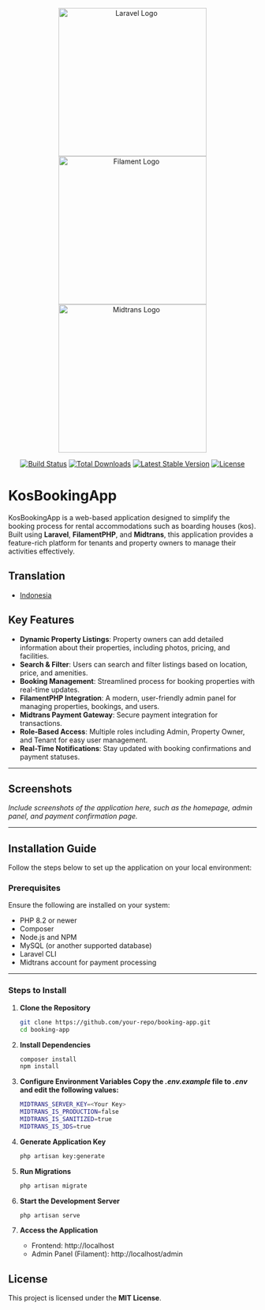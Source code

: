 <p align="center">
    <a href="https://laravel.com" target="_blank"><img src="https://raw.githubusercontent.com/laravel/art/master/logo-lockup/5%20SVG/2%20CMYK/1%20Full%20Color/laravel-logolockup-cmyk-red.svg" width="300" alt="Laravel Logo"></a>
    <a href="https://filamentphp.com/" target="_blank"><img src="https://github.com/user-attachments/assets/4b992c6c-ef59-4eca-9c58-d86a05aa2e4e" width="300" alt="Filament Logo"></a>
    <a href="https://midtrans.com/" target="_blank"><img src="https://github.com/user-attachments/assets/eb79a16c-d35b-4922-af5e-bb4478d0b256" width="300" alt="Midtrans Logo"></a>
</p>

<p align="center">
<a href="https://github.com/laravel/framework/actions"><img src="https://github.com/laravel/framework/workflows/tests/badge.svg" alt="Build Status"></a>
<a href="https://packagist.org/packages/laravel/framework"><img src="https://img.shields.io/packagist/dt/laravel/framework" alt="Total Downloads"></a>
<a href="https://packagist.org/packages/laravel/framework"><img src="https://img.shields.io/packagist/v/laravel/framework" alt="Latest Stable Version"></a>
<a href="https://packagist.org/packages/laravel/framework"><img src="https://img.shields.io/packagist/l/laravel/framework" alt="License"></a>
</p>

# KosBookingApp

KosBookingApp is a web-based application designed to simplify the booking process for rental accommodations such as boarding houses (kos). Built using **Laravel**, **FilamentPHP**, and **Midtrans**, this application provides a feature-rich platform for tenants and property owners to manage their activities effectively. 

## Translation
- <a href="https://github.com/Hnf77/BWA-Ngekos/blob/main/README-ID.md">Indonesia</a> 

## Key Features

- **Dynamic Property Listings**: Property owners can add detailed information about their properties, including photos, pricing, and facilities.
- **Search & Filter**: Users can search and filter listings based on location, price, and amenities.
- **Booking Management**: Streamlined process for booking properties with real-time updates.
- **FilamentPHP Integration**: A modern, user-friendly admin panel for managing properties, bookings, and users.
- **Midtrans Payment Gateway**: Secure payment integration for transactions.
- **Role-Based Access**: Multiple roles including Admin, Property Owner, and Tenant for easy user management.
- **Real-Time Notifications**: Stay updated with booking confirmations and payment statuses.

---

## Screenshots
_Include screenshots of the application here, such as the homepage, admin panel, and payment confirmation page._

---

## Installation Guide

Follow the steps below to set up the application on your local environment:

### Prerequisites

Ensure the following are installed on your system:
- PHP 8.2 or newer
- Composer
- Node.js and NPM
- MySQL (or another supported database)
- Laravel CLI
- Midtrans account for payment processing

---

### Steps to Install

1. **Clone the Repository**
   
   ```bash
   git clone https://github.com/your-repo/booking-app.git
   cd booking-app
   
2. **Install Dependencies**
   
   ```bash
   composer install
   npm install
   
3. **Configure Environment Variables Copy the ***.env.example*** file to ***.env*** and edit the following values:**

    ```bash
   MIDTRANS_SERVER_KEY=<Your Key>
   MIDTRANS_IS_PRODUCTION=false
   MIDTRANS_IS_SANITIZED=true
   MIDTRANS_IS_3DS=true
   
4. **Generate Application Key**

    ```bash
   php artisan key:generate

5. **Run Migrations**
   
   ```bash
   php artisan migrate

6. **Start the Development Server**
   
   ```bash
   php artisan serve

7. **Access the Application**

    - Frontend: http://localhost
    - Admin Panel (Filament): http://localhost/admin

## License

This project is licensed under the **MIT License**.
